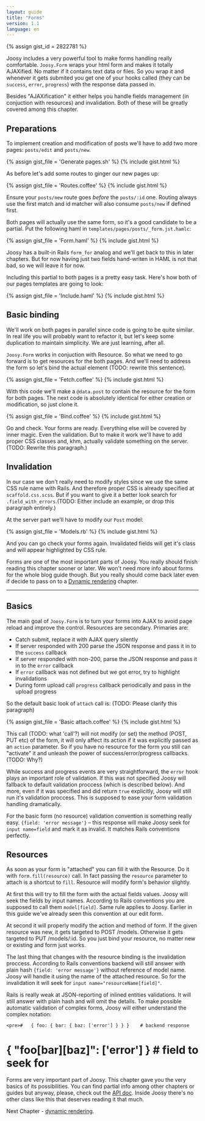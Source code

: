 ```yaml
---
layout: guide
title: "Forms"
version: 1.1
language: en
---
```


{% assign gist_id = 2822781 %}

Joosy includes a very powerful tool to make forms handling really comfortable. `Joosy.Form` wraps your html form and makes it totally AJAXified. No matter if it contains text data or files. So you wrap it and whenever it gets submited you get one of your hooks called (they can be `success`, `error`, `progress`) with the response data passed in.

Besides "AJAXification" it either helps you handle fields management (in conjuction with resources) and invalidation. Both of these will be greatly covered among this chapter.

## Preparations

To implement creation and modification of posts we'll have to add two more pages: `posts/edit` and `posts/new`.

{% assign gist_file = 'Generate pages.sh' %}
{% include gist.html %}

As before let's add some routes to ginger our new pages up:

{% assign gist_file = 'Routes.coffee' %}
{% include gist.html %}

Ensure your `posts/new` route goes _before_ the `posts/:id` one. Routing always use the first match and id matcher will also consume `posts/new` if defined first.

Both pages will actually use the same form, so it's a good candidate to be a partial. Put the following haml in `templates/pages/posts/_form.jst.hamlc`:

{% assign gist_file = 'Form.haml' %}
{% include gist.html %}

Joosy has a built-in Rails `form_for` analog and we'll get back to this in later chapters. But for now having just two fields hand-writen in HAML is not that bad, so we will leave it for now.

Including this partial to both pages is a pretty easy task. Here's how both of our pages templates are going to look:

{% assign gist_file = 'Include.haml' %}
{% include gist.html %}

## Basic binding

We'll work on both pages in parallel since code is going to be quite similar. In real life you will probably want to refactor it, but let's keep some duplication to maintain simplicity. We are just learning, after all.

`Joosy.Form` works in conjuction with Resource. So what we need to go forward is to get resources for the both pages. And we'll need to address the form so let's bind the actual element (TODO: rewrite this sentence).

{% assign gist_file = 'Fetch.coffee' %}
{% include gist.html %}

With this code we'll make a `@data.post` to contain the resource for the form for both pages. The next code is absolutely identical for either creation or modification, so just clone it.

{% assign gist_file = 'Bind.coffee' %}
{% include gist.html %}

Go and check. Your forms are ready. Everything else will be covered by inner magic. Even the validation. But to make it work we'll have to add proper CSS classes and, khm, actually validate something on the server. (TODO: Rewrite this paragraph.)

## Invalidation

In our case we don't really need to modify styles since we use the same CSS rule name with Rails. And therefore proper CSS is already specified at `scaffold.css.scss`. But if you want to give it a better look search for `.field_with_errors`.(TODO: Either include an example, or drop this paragraph entirely.)

At the server part we'll have to modify our `Post` model:

{% assign gist_file = 'Models.rb' %}
{% include gist.html %}

And you can go check your forms again. Invalidated fields will get it's class and will appear highlighted by CSS rule.

<div class="warning">
  <p>
    Forms are one of the most important parts of Joosy. You really should finish reading this chapter sooner or later. We won't need more info about forms for the whole blog guide though. But you really should come back later even if decide to pass on to a <a href="/guides/blog/dynamic-rendering.html">Dynamic rendering</a> chapter.
  </p>
</div>

<hr class="additional" />

## Basics

The main goal of `Joosy.Form` is to turn your forms into AJAX to avoid page reload and improve the control. Resources are secondary. Primaries are:

* Catch submit, replace it with AJAX query silently
* If server responded with 200 parse the JSON response and pass it in to the `success` callback
* If server responded with non-200, parse the JSON response and pass it in to the `error` callback
* If `error` callback was not defined but we got error, try to highlight invalidations
* During form upload call `progress` callback periodically and pass in the upload progress

So the default basic look of `attach` call is: (TODO: Please clarify this paragraph)

{% assign gist_file = 'Basic attach.coffee' %}
{% include gist.html %}

This call (TODO: what 'call'?) will not modify (or set) the method (POST, PUT etc) of the form, it will only affect its action if it was explicitly passed as an `action` parameter. So if you have no resource for the form you still can "activate" it and unleash the power of success/error/progress callbacks.(TODO: Why?)

While success and progress events are very straightforward, the `error` hook plays an important role of validation. If this was not specified Joosy will fallback to default validation proccess (which is described below). And more, even if it was specified and did return `true` explicitly, Joosy will still run it's validation proccess. This is supposed to ease your form validation handling dramatically.

For the basic form (no resource) validation convention is something really easy. `{field: 'error message'}` – this response will make Joosy seek for `input name=field` and mark it as invalid. It matches Rails conventions perfectly.

## Resources

As soon as your form is "attached" you can fill it with the Resource. Do it with `form.fill(resource)` call. In fact passing the `resource` parameter to attach is a shortcut to `fill`. Resource will modify form's behavior slightly.

At first this will try to fill the form with the actual fields values. Joosy will seek the fields by input names. According to Rails conventions you are supposed to call them `model[field]`. Same rule applies to Joosy. Earlier in this guide we've already seen this convention at our edit form.

At second it will properly modify the action and method of form. If the given resource was new, it gets targeted to POST /models. Otherwise it gets targeted to PUT /models/:id. So you just bind your resource, no matter new or existing and form just works.

The last thing that changes with the resource binding is the invalidation proccess. According to Rails conventions backend will still answer with plain hash `{field: 'error message'}` without reference of model name. Joosy will handle it using the name of the attached resource. So for the invalidation it will seek for `input name="resourceName[field]"`.

<div class="info">
  <p>
    Rails is really weak at JSON-reporting of inlined entities validations. It will still answer with plain hash and will omit the details. To make possible automatic validation of complex forms, Joosy will either understand the complex notation:

    <pre>#   { foo: { bar: { baz: ['error'] } } }    # backend response
#   { "foo[bar][baz]": ['error'] }          # field to seek for</pre>
  </p>
</div>

Forms are very important part of Joosy. This chapter gave you the very basics of its possibilities. You can find partial info among other chapters or guides but anyway, please, check out the <a href="http://api.joosy.ws/classes/Joosy/Form.html">API doc</a>. Inside Joosy there's no other class like this that deserves reading it that much.

Next Chapter - [dynamic rendering](/guides/1.1/en/blog/dynamic-rendering.html).
